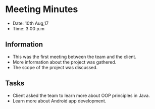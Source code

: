 # Meeting Minutes
* Date: 10th Aug,17
* Time: 3:00 p.m

## Information
* This was the first meeting between the team and the client.
* More information about the project was gathered.
* The scope of the project was discussed. 

## Tasks
* Client asked the team to learn more about OOP principles in Java.
* Learn more about Android app development.

